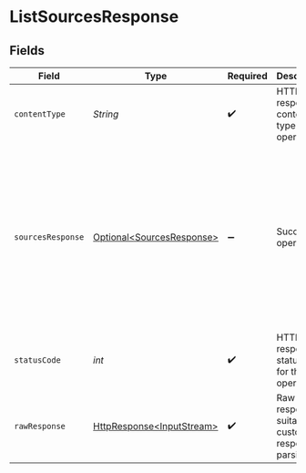 # ListSourcesResponse


## Fields

| Field                                                                                                                                                                                                                                                                                                                               | Type                                                                                                                                                                                                                                                                                                                                | Required                                                                                                                                                                                                                                                                                                                            | Description                                                                                                                                                                                                                                                                                                                         | Example                                                                                                                                                                                                                                                                                                                             |
| ----------------------------------------------------------------------------------------------------------------------------------------------------------------------------------------------------------------------------------------------------------------------------------------------------------------------------------- | ----------------------------------------------------------------------------------------------------------------------------------------------------------------------------------------------------------------------------------------------------------------------------------------------------------------------------------- | ----------------------------------------------------------------------------------------------------------------------------------------------------------------------------------------------------------------------------------------------------------------------------------------------------------------------------------- | ----------------------------------------------------------------------------------------------------------------------------------------------------------------------------------------------------------------------------------------------------------------------------------------------------------------------------------- | ----------------------------------------------------------------------------------------------------------------------------------------------------------------------------------------------------------------------------------------------------------------------------------------------------------------------------------- |
| `contentType`                                                                                                                                                                                                                                                                                                                       | *String*                                                                                                                                                                                                                                                                                                                            | :heavy_check_mark:                                                                                                                                                                                                                                                                                                                  | HTTP response content type for this operation                                                                                                                                                                                                                                                                                       |                                                                                                                                                                                                                                                                                                                                     |
| `sourcesResponse`                                                                                                                                                                                                                                                                                                                   | [Optional\<SourcesResponse>](../../models/shared/SourcesResponse.md)                                                                                                                                                                                                                                                                | :heavy_minus_sign:                                                                                                                                                                                                                                                                                                                  | Successful operation                                                                                                                                                                                                                                                                                                                | {<br/>"next": "https://api.airbyte.com/v1/sources?limit=5\u0026offset=10",<br/>"previous": "https://api.airbyte.com/v1/sources?limit=5\u0026offset=0",<br/>"data": {<br/>"sourceId": "18dccc91-0ab1-4f72-9ed7-0b8fc27c5826",<br/>"name": "Analytics Team Postgres",<br/>"sourceType": "postgres",<br/>"workspaceId": "871d9b60-11d1-44cb-8c92-c246d53bf87e"<br/>}<br/>} |
| `statusCode`                                                                                                                                                                                                                                                                                                                        | *int*                                                                                                                                                                                                                                                                                                                               | :heavy_check_mark:                                                                                                                                                                                                                                                                                                                  | HTTP response status code for this operation                                                                                                                                                                                                                                                                                        |                                                                                                                                                                                                                                                                                                                                     |
| `rawResponse`                                                                                                                                                                                                                                                                                                                       | [HttpResponse\<InputStream>](https://docs.oracle.com/en/java/javase/11/docs/api/java.net.http/java/net/http/HttpResponse.html)                                                                                                                                                                                                      | :heavy_check_mark:                                                                                                                                                                                                                                                                                                                  | Raw HTTP response; suitable for custom response parsing                                                                                                                                                                                                                                                                             |                                                                                                                                                                                                                                                                                                                                     |